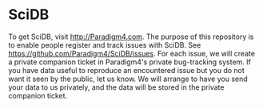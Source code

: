# SciDB
To get SciDB, visit http://Paradigm4.com.
The purpose of this repository is to enable people register and track issues with SciDB.
See https://github.com/Paradigm4/SciDB/issues.
For each issue, we will create a private companion ticket in Paradigm4's private bug-tracking system.
If you have data useful to reproduce an encountered issue but you do not want it seen by the public, let us know. We will arrange to have you send your data to us privately, and the data will be stored in the private companion ticket.
